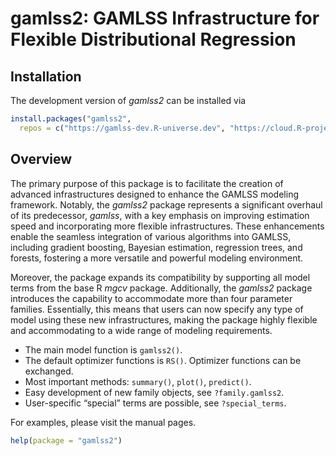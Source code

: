 

# gamlss2: GAMLSS Infrastructure for Flexible Distributional Regression

## Installation

The development version of *gamlss2* can be installed via

``` r
install.packages("gamlss2",
  repos = c("https://gamlss-dev.R-universe.dev", "https://cloud.R-project.org"))
```

## Overview

The primary purpose of this package is to facilitate the creation of
advanced infrastructures designed to enhance the GAMLSS modeling
framework. Notably, the *gamlss2* package represents a significant
overhaul of its predecessor, *gamlss*, with a key emphasis on improving
estimation speed and incorporating more flexible infrastructures. These
enhancements enable the seamless integration of various algorithms into
GAMLSS, including gradient boosting, Bayesian estimation, regression
trees, and forests, fostering a more versatile and powerful modeling
environment.

Moreover, the package expands its compatibility by supporting all model
terms from the base R *mgcv* package. Additionally, the *gamlss2*
package introduces the capability to accommodate more than four
parameter families. Essentially, this means that users can now specify
any type of model using these new infrastructures, making the package
highly flexible and accommodating to a wide range of modeling
requirements.

-   The main model function is `gamlss2()`.
-   The default optimizer functions is `RS()`. Optimizer functions can
    be exchanged.
-   Most important methods: `summary()`, `plot()`, `predict()`.
-   Easy development of new family objects, see `?family.gamlss2`.
-   User-specific “special” terms are possible, see `?special_terms`.

For examples, please visit the manual pages.

``` r
help(package = "gamlss2")
```
